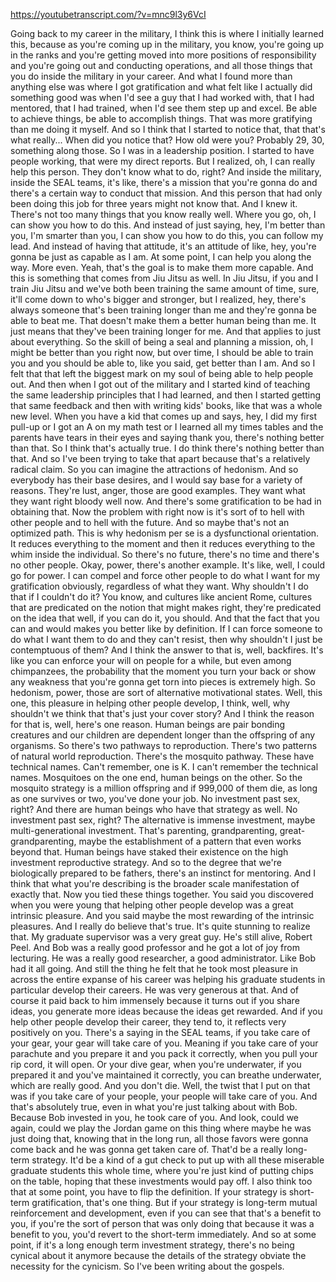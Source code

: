 https://youtubetranscript.com/?v=mnc9l3y6VcI

 Going back to my career in the military, I think this is where I initially learned this, because as you're coming up in the military, you know, you're going up in the ranks and you're getting moved into more positions of responsibility and you're going out and conducting operations, and all those things that you do inside the military in your career. And what I found more than anything else was where I got gratification and what felt like I actually did something good was when I'd see a guy that I had worked with, that I had mentored, that I had trained, when I'd see them step up and excel. Be able to achieve things, be able to accomplish things. That was more gratifying than me doing it myself. And so I think that I started to notice that, that that's what really... When did you notice that? How old were you? Probably 29, 30, something along those. So I was in a leadership position. I started to have people working, that were my direct reports. But I realized, oh, I can really help this person. They don't know what to do, right? And inside the military, inside the SEAL teams, it's like, there's a mission that you're gonna do and there's a certain way to conduct that mission. And this person that had only been doing this job for three years might not know that. And I knew it. There's not too many things that you know really well. Where you go, oh, I can show you how to do this. And instead of just saying, hey, I'm better than you, I'm smarter than you, I can show you how to do this, you can follow my lead. And instead of having that attitude, it's an attitude of like, hey, you're gonna be just as capable as I am. At some point, I can help you along the way. More even. Yeah, that's the goal is to make them more capable. And this is something that comes from Jiu Jitsu as well. In Jiu Jitsu, if you and I train Jiu Jitsu and we've both been training the same amount of time, sure, it'll come down to who's bigger and stronger, but I realized, hey, there's always someone that's been training longer than me and they're gonna be able to beat me. That doesn't make them a better human being than me. It just means that they've been training longer for me. And that applies to just about everything. So the skill of being a seal and planning a mission, oh, I might be better than you right now, but over time, I should be able to train you and you should be able to, like you said, get better than I am. And so I felt that that left the biggest mark on my soul of being able to help people out. And then when I got out of the military and I started kind of teaching the same leadership principles that I had learned, and then I started getting that same feedback and then with writing kids' books, like that was a whole new level. When you have a kid that comes up and says, hey, I did my first pull-up or I got an A on my math test or I learned all my times tables and the parents have tears in their eyes and saying thank you, there's nothing better than that. So I think that's actually true. I do think there's nothing better than that. And so I've been trying to take that apart because that's a relatively radical claim. So you can imagine the attractions of hedonism. And so everybody has their base desires, and I would say base for a variety of reasons. They're lust, anger, those are good examples. They want what they want right bloody well now. And there's some gratification to be had in obtaining that. Now the problem with right now is it's sort of to hell with other people and to hell with the future. And so maybe that's not an optimized path. This is why hedonism per se is a dysfunctional orientation. It reduces everything to the moment and then it reduces everything to the whim inside the individual. So there's no future, there's no time and there's no other people. Okay, power, there's another example. It's like, well, I could go for power. I can compel and force other people to do what I want for my gratification obviously, regardless of what they want. Why shouldn't I do that if I couldn't do it? You know, and cultures like ancient Rome, cultures that are predicated on the notion that might makes right, they're predicated on the idea that well, if you can do it, you should. And that the fact that you can and would makes you better like by definition. If I can force someone to do what I want them to do and they can't resist, then why shouldn't I just be contemptuous of them? And I think the answer to that is, well, backfires. It's like you can enforce your will on people for a while, but even among chimpanzees, the probability that the moment you turn your back or show any weakness that you're gonna get torn into pieces is extremely high. So hedonism, power, those are sort of alternative motivational states. Well, this one, this pleasure in helping other people develop, I think, well, why shouldn't we think that that's just your cover story? And I think the reason for that is, well, here's one reason. Human beings are pair bonding creatures and our children are dependent longer than the offspring of any organisms. So there's two pathways to reproduction. There's two patterns of natural world reproduction. There's the mosquito pathway. These have technical names. Can't remember, one is K. I can't remember the technical names. Mosquitoes on the one end, human beings on the other. So the mosquito strategy is a million offspring and if 999,000 of them die, as long as one survives or two, you've done your job. No investment past sex, right? And there are human beings who have that strategy as well. No investment past sex, right? The alternative is immense investment, maybe multi-generational investment. That's parenting, grandparenting, great-grandparenting, maybe the establishment of a pattern that even works beyond that. Human beings have staked their existence on the high investment reproductive strategy. And so to the degree that we're biologically prepared to be fathers, there's an instinct for mentoring. And I think that what you're describing is the broader scale manifestation of exactly that. Now you tied these things together. You said you discovered when you were young that helping other people develop was a great intrinsic pleasure. And you said maybe the most rewarding of the intrinsic pleasures. And I really do believe that's true. It's quite stunning to realize that. My graduate supervisor was a very great guy. He's still alive, Robert Peel. And Bob was a really good professor and he got a lot of joy from lecturing. He was a really good researcher, a good administrator. Like Bob had it all going. And still the thing he felt that he took most pleasure in across the entire expanse of his career was helping his graduate students in particular develop their careers. He was very generous at that. And of course it paid back to him immensely because it turns out if you share ideas, you generate more ideas because the ideas get rewarded. And if you help other people develop their career, they tend to, it reflects very positively on you. There's a saying in the SEAL teams, if you take care of your gear, your gear will take care of you. Meaning if you take care of your parachute and you prepare it and you pack it correctly, when you pull your rip cord, it will open. Or your dive gear, when you're underwater, if you prepared it and you've maintained it correctly, you can breathe underwater, which are really good. And you don't die. Well, the twist that I put on that was if you take care of your people, your people will take care of you. And that's absolutely true, even in what you're just talking about with Bob. Because Bob invested in you, he took care of you. And look, could we again, could we play the Jordan game on this thing where maybe he was just doing that, knowing that in the long run, all those favors were gonna come back and he was gonna get taken care of. That'd be a really long-term strategy. It'd be a kind of a gut check to put up with all these miserable graduate students this whole time, where you're just kind of putting chips on the table, hoping that these investments would pay off. I also think too that at some point, you have to flip the definition. If your strategy is short-term gratification, that's one thing. But if your strategy is long-term mutual reinforcement and development, even if you can see that that's a benefit to you, if you're the sort of person that was only doing that because it was a benefit to you, you'd revert to the short-term immediately. And so at some point, if it's a long enough term investment strategy, there's no being cynical about it anymore because the details of the strategy obviate the necessity for the cynicism. So I've been writing about the gospels.